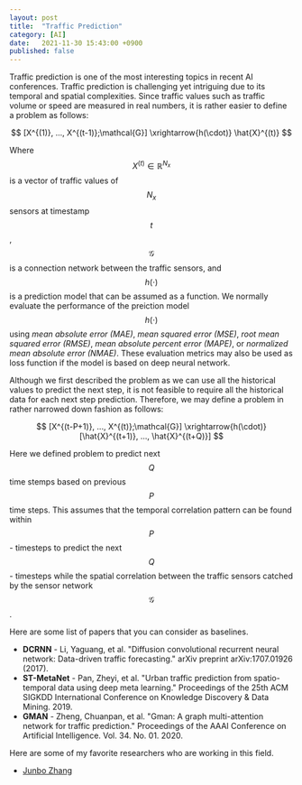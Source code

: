 ```yaml
---
layout: post
title:  "Traffic Prediction"
category: [AI]
date:   2021-11-30 15:43:00 +0900
published: false
---
```

<script src="https://cdn.mathjax.org/mathjax/latest/MathJax.js?config=TeX-AMS-MML_HTMLorMML" type="text/javascript"></script>

Traffic prediction is one of the most interesting topics in recent AI conferences. Traffic prediction is challenging yet intriguing due to its temporal and spatial complexities. Since traffic values such as traffic volume or speed are measured in real numbers, it is rather easier to define a problem as follows:

$$ [X^{(1)}, ..., X^{(t-1)};\mathcal{G}] \xrightarrow{h(\cdot)} \hat{X}^{(t)} $$

Where $$X^{(t)} \in \mathbb{R}^{N_x}$$ is a vector of traffic values of $$N_x$$ sensors at timestamp $$t$$, $$\mathcal{G}$$ is a connection network between the traffic sensors, and $$h(\cdot)$$ is a prediction model that can be assumed as a function. We normally evaluate the performance of the preiction model $$h(\cdot)$$ using *mean absolute error (MAE)*, *mean squared error (MSE)*, *root mean squared error (RMSE)*, *mean absolute percent error (MAPE)*,  or *normalized mean absolute error (NMAE)*. These evaluation metrics may also be used as loss function if the model is based on deep neural network.

Although we first described the problem as we can use all the historical values to predict the next step, it is not feasible to require all the historical data for each next step prediction. Therefore, we may define a problem in rather narrowed down fashion as follows:

$$ [X^{(t-P+1)}, ..., X^{(t)};\mathcal{G}] \xrightarrow{h(\cdot)} [\hat{X}^{(t+1)}, ..., \hat{X}^{(t+Q)}] $$

Here we defined problem to predict next $$Q$$ time stemps based on previous $$P$$ time steps. This assumes that the temporal correlation pattern can be found within $$P$$- timesteps to predict the next $$Q$$- timesteps while the spatial correlation between the traffic sensors catched by the sensor network $$\mathcal{G}$$.

Here are some list of papers that you can consider as baselines.

* **DCRNN** - Li, Yaguang, et al. "Diffusion convolutional recurrent neural network: Data-driven traffic forecasting." arXiv preprint arXiv:1707.01926 (2017).
* **ST-MetaNet** - Pan, Zheyi, et al. "Urban traffic prediction from spatio-temporal data using deep meta learning." Proceedings of the 25th ACM SIGKDD International Conference on Knowledge Discovery & Data Mining. 2019.
* **GMAN** - Zheng, Chuanpan, et al. "Gman: A graph multi-attention network for traffic prediction." Proceedings of the AAAI Conference on Artificial Intelligence. Vol. 34. No. 01. 2020.

Here are some of my favorite researchers who are working in this field.

* [Junbo Zhang](https://zhangjunbo.org/)
